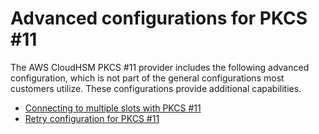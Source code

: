 # Advanced configurations for PKCS \#11<a name="pkcs11-library-configs"></a>

The AWS CloudHSM PKCS \#11 provider includes the following advanced configuration, which is not part of the general configurations most customers utilize\. These configurations provide additional capabilities\.
+ [Connecting to multiple slots with PKCS \#11](pkcs11-library-configs-multi-slot.md)
+ [Retry configuration for PKCS \#11](pkcs11-library-configs-retry.md)